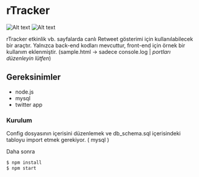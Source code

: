 # rTracker

![Alt text](http://i.imgur.com/kSRxYb0.png)
![Alt text](http://i.imgur.com/UBQC8if.png)


rTracker etkinlik vb. sayfalarda canlı Retweet gösterimi için kullanılabilecek bir araçtır. Yalnızca back-end kodları mevcuttur, front-end için örnek bir kullanım eklenmiştir. (sample.html -> sadece console.log | *portları düzenleyin lütfen*)

## Gereksinimler

*   node.js
*   mysql
*   twitter app


### Kurulum

Config dosyasının içerisini düzenlemek ve db_schema.sql içerisindeki tabloyu import etmek gerekiyor. ( mysql )

Daha sonra

```sh
$ npm install
$ npm start

```
